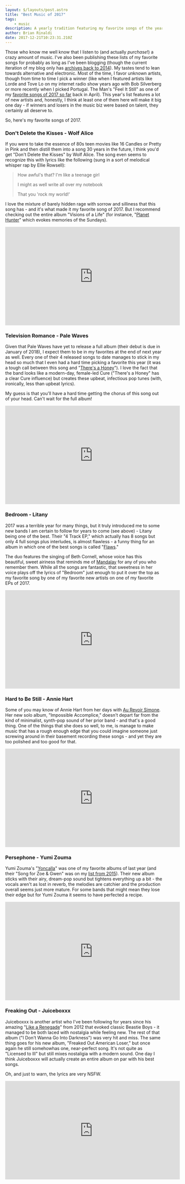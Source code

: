 ```yaml
---
layout: $/layouts/post.astro
title: "Best Music of 2017"
tags:
    - music
description: A yearly tradition featuring my favorite songs of the year.
author: Brian Rinaldi
date: 2017-12-21T10:23:31.210Z
---
```


Those who know me well know that I listen to (and actually _purchase_!) a crazy amount of music. I've also been publishing these lists of my favorite songs for probably as long as I've been blogging (though the current iteration of my blog only has [archives back to 2014](https://www.remotesynthesis.com/categories/#music)). My tastes tend to lean towards alternative and electronic. Most of the time, I favor unknown artists, though from time to time I pick a winner (like when I featured artists like Lorde and Tove Lo on my internet radio show years ago with Bob Silverberg or more recently when I picked Portugal. The Man's "Feel It Still" as one of my [favorite songs of 2017 so far](https://www.remotesynthesis.com/blog/best-songs-of-2017-so-far) back in April). This year's list features a lot of new artists and, honestly, I think at least one of them here will make it big one day - if winners and losers in the music biz were based on talent, they certainly all deserve to.

So, here's my favorite songs of 2017.

### Don't Delete the Kisses - Wolf Alice

If you were to take the essence of 80s teen movies like 16 Candles or Pretty in Pink and then distill them into a song 30 years in the future, I think you'd get "Don't Delete the Kisses" by Wolf Alice. The song even seems to recognize this with lyrics like the following (sung in a sort of melodical whisper rap by Ellie Rowsell):

> How awful's that? I'm like a teenage girl
>
> I might as well write all over my notebook
>
> That you 'rock my world!'

I love the mixture of barely hidden rage with sorrow and silliness that this song has - and it's what made it my favorite song of 2017. But I recommend checking out the entire album "Visions of a Life" (for instance, "[Planet Hunter](https://www.youtube.com/watch?v=vukOYr8yegg)" which evokes memories of the Sundays).

<iframe width="560" height="315" src="https://www.youtube.com/embed/WqxE-zppu30" frameborder="0" gesture="media" allow="encrypted-media" allowfullscreen></iframe>

### Television Romance - Pale Waves

Given that Pale Waves have yet to release a full album (their debut is due in January of 2018), I expect them to be in my favorites at the end of next year as well. Every one of their 4 released songs to date manages to stick in my head so much that I even had a hard time picking a favorite this year (it was a tough call between this song and "[There's a Honey](https://www.youtube.com/watch?v=zfPZ6hukcw8)"). I love the fact that the band looks like a modern-day, female-led Cure ("There's a Honey" has a clear Cure influence) but creates these upbeat, infectious pop tunes (with, ironically, less than upbeat lyrics).

My guess is that you'll have a hard time getting the chorus of this song out of your head. Can't wait for the full album!

<iframe width="560" height="315" src="https://www.youtube.com/embed/ot1j5M5PTC4" frameborder="0" gesture="media" allow="encrypted-media" allowfullscreen></iframe>

### Bedroom - Litany

2017 was a terrible year for many things, but it truly introduced me to some new bands I am certain to follow for years to come (see above) - Litany being one of the best. Their "4 Track EP," which actually has 8 songs but only 4 full songs plus interludes, is almost flawless - a funny thing for an album in which one of the best songs is called "[Flaws](https://www.youtube.com/watch?v=xrcaQjYsXic)."

The duo features the singing of Beth Cornell, whose voice has this beautiful, sweet airiness that reminds me of [Mandalay](https://www.youtube.com/watch?v=0p0THcQiAx8) for any of you who remember them. While all the songs are fantastic, that sweetness in her voice plays off the lyrics of "Bedroom" just enough to put it over the top as my favorite song by one of my favorite new artists on one of my favorite EPs of 2017.

<iframe width="560" height="315" src="https://www.youtube.com/embed/-2uTSxFpyWQ" frameborder="0" gesture="media" allow="encrypted-media" allowfullscreen></iframe>

### Hard to Be Still - Annie Hart

Some of you may know of Annie Hart from her days with [Au Revoir Simone](https://www.youtube.com/watch?v=kwvvlTKi5cE). Her new solo album, "Impossible Accomplice," doesn't depart far from the kind of minimalist, synth-pop sound of her prior band - and that's a good thing. One of the things that she does so well, to me, is manage to make music that has a rough enough edge that you could imagine someone just screwing around in their basement recording these songs - and yet they are too polished and too good for that.

<iframe width="560" height="315" src="https://www.youtube.com/embed/qMza1y1dD98" frameborder="0" gesture="media" allow="encrypted-media" allowfullscreen></iframe>

### Persephone - Yumi Zouma

Yumi Zouma's "[Yoncalla](https://www.youtube.com/watch?v=xxf6zVMzrXg)" was one of my favorite albums of last year (and their "Song for Zoe & Gwen" was on my [list from 2015](https://www.remotesynthesis.com/blog/best-music-of-2015)). Their new album sticks with their airy, dream-pop sound but tightens everything up a bit - the vocals aren't as lost in reverb, the melodies are catchier and the production overall seems just more mature. For some bands that might mean they lose their edge but for Yumi Zouma it seems to have perfected a recipe.

<iframe width="560" height="315" src="https://www.youtube.com/embed/U9cXWCJl5jg" frameborder="0" gesture="media" allow="encrypted-media" allowfullscreen></iframe>

### Freaking Out - Juiceboxxx

Juiceboxxx is another artist who I've been following for years since his amazing "[Like a Renegade](https://www.youtube.com/watch?v=nt7fnLcn3sw)" from 2012 that evoked classic Beastie Boys - it managed to be both laced with nostalgia while feeling new. The rest of that album ("I Don't Wanna Go Into Darkness") was very hit and miss. The same thing goes for his new album, "Freaked Out American Loser," but once again he still somehowhas one, near-perfect song. It's not quite as "Licensed to Ill" but still mixes nostaligia with a modern sound. One day I think Juiceboxxx will actually create an entire album on par with his best songs.

Oh, and just to warn, the lyrics are very NSFW.

<iframe width="560" height="315" src="https://www.youtube.com/embed/DR71L6NPBPI" frameborder="0" gesture="media" allow="encrypted-media" allowfullscreen></iframe>